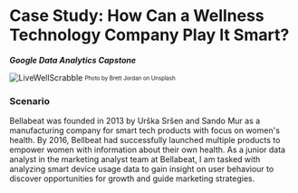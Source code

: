 # Case Study: How Can a Wellness Technology Company Play It Smart?
***Google Data Analytics Capstone***

![LiveWellScrabble](https://images.unsplash.com/photo-1603206004639-22635b71ac08?ixlib=rb-1.2.1&ixid=MnwxMjA3fDB8MHxwaG90by1wYWdlfHx8fGVufDB8fHx8&auto=format&fit=crop&w=1074&q=80)
<sub><sup>Photo by Brett Jordan on Unsplash<sub><sup>

### Scenario
Bellabeat was founded in 2013 by Urška Sršen and Sando Mur as a manufacturing company for smart tech products with focus on women's health. By 2016, Bellbeat had successfully launched multiple products to empower women with information about their own health. 
As a junior data analyst in the marketing analyst team at Bellabeat, I am tasked with analyzing smart device usage data to gain insight on user behaviour to discover opportunities for growth and guide marketing strategies.